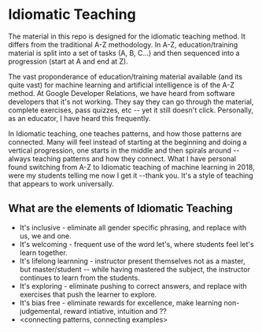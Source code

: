 # Idiomatic Teaching

The material in this repo is designed for the idiomatic teaching method. It differs from the traditional A-Z methodology. In A-Z,
education/training material is split into a set of tasks (A, B, C...) and then sequenced into a progression (start at A and end at Z).

The vast proponderance of education/training material available (and its quite vast) for machine learning and artificial intelligence 
is of the A-Z method. At Google Developer Relations, we have heard from software developers that it's not working. They say they
can go through the material, complete exercises, pass quizzes, etc -- yet it still doesn't click. Personally, as an educator, I have
heard this frequently.

In Idiomatic teaching, one teaches patterns, and how those patterns are connected. Many will feel instead of starting at the beginning
and doing a vertical progression, one starts in the middle and then spirals around -- always teaching patterns and how they connect.
What I have personal found switching from A-Z to Idiomatic teaching of machine learning in 2018, were my students telling me now I get
it --thank you. It's a style of teaching that appears to work universally.

## What are the elements of Idiomatic Teaching

  - It's inclusive - eliminate all gender specific phrasing, and replace with us, we and one.
  - It's welcoming - frequent use of the word let's, where students feel let's learn together.
  - It's lifelong learnning - instructor present themselves not as a master, but master/student -- while having mastered the subject,
                           the instructor continues to learn from the students.
  - It's exploring - eliminate pushing to correct answers, and replace with exercises that push the learner to explore.
  - It's bias free - eliminate rewards for excellence, make learning non-judgemental, reward intiative, intuition and ??
  - <connecting patterns, connecting examples>
  
 <no developer is left behind>
  
